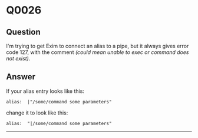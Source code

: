 Q0026
=====

Question
--------

I'm trying to get Exim to connect an alias to a pipe, but it always
gives error code 127, with the comment *(could mean unable to exec or
command does not exist)*.

Answer
------

If your alias entry looks like this:

    alias:  |"/some/command some parameters"

change it to look like this:

    alias:  "|/some/command some parameters"

* * * * *
